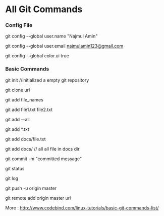 
# All Git Commands

### Config File

git config --global user.name "Najmul Amin"

git config --global user.email najmulamin123@gmail.com

git config --global color.ui true

### Basic Commands

git init   //initialized a empty git repository

git clone url

git add file_names

git add file1.txt file2.txt

git add --all

git add *.txt

git add docs/file.txt

git add docs/   // all all file in docs dir

git commit -m "committed message"

git status

git log

git push -u origin master

git remote add origin master url

More : http://www.codebind.com/linux-tutorials/basic-git-commands-list/
